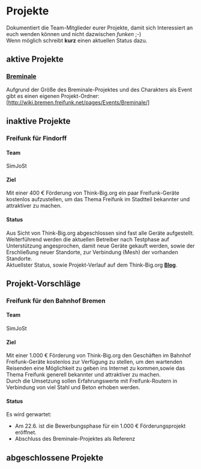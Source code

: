 # Projekte

Dokumentiert die Team-Mitglieder eurer Projekte, damit sich Interessiert an euch wenden können und nicht dazwischen *funken* ;-)  
Wenn möglich schreibt **kurz** einen aktuellen Status dazu.

## aktive Projekte

### [Breminale](http://wiki.bremen.freifunk.net/pages/Events/Breminale/)
Aufgrund der Größe des Breminale-Projektes und des Charakters als Event gibt es einen eigenen Projekt-Ordner: [http://wiki.bremen.freifunk.net/pages/Events/Breminale/]

## inaktive Projekte

### Freifunk für Findorff
#### Team
SimJoSt

#### Ziel
Mit einer 400 € Förderung von Think-Big.org ein paar Freifunk-Geräte kostenlos aufzustellen, um das Thema Freifunk im Stadtteil bekannter und attraktiver zu machen.

#### Status
Aus Sicht von Think-Big.org abgeschlossen sind fast alle Geräte aufgestellt.  
Weiterführend werden die aktuellen Betreiber nach Testphase auf Unterstützung angesprochen, damit neue Geräte gekauft werden, sowie der Erschließung neuer Standorte, zur Verbindung (Mesh) der vorhanden Standorte.  
Aktuellster Status, sowie Projekt-Verlauf auf dem Think-Big.org [**Blog**](https://www.think-big.org/projekt/freifunk-fuer-findorff/).

## Projekt-Vorschläge

### Freifunk für den Bahnhof Bremen
#### Team
SimJoSt

#### Ziel
Mit einer 1.000 € Förderung von Think-Big.org den Geschäften im Bahnhof Freifunk-Geräte kostenlos zur Verfügung zu stellen, um den wartenden Reisenden eine Möglichkeit zu geben ins Internet zu kommen,sowie das Thema Freifunk generell bekannter und attraktiver zu machen.  
Durch die Umsetzung sollen Erfahrungswerte mit Freifunk-Routern in Verbindung von viel Stahl und Beton erhoben werden.

#### Status
Es wird gerwartet:
* Am 22.6. ist die Bewerbungsphase für ein 1.000 € Förderungsprojekt eröffnet.  
* Abschluss des Breminale-Projektes als Referenz

## abgeschlossene Projekte

